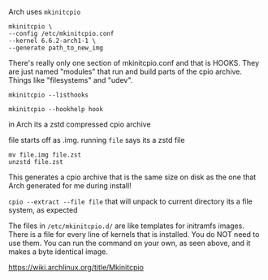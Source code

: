 Arch uses `mkinitcpio`

```
mkinitcpio \
--config /etc/mkinitcpio.conf
--kernel 6.6.2-arch1-1 \
--generate path_to_new_img
```

There's really only one section of mkinitcpio.conf and that is HOOKS. They are just named "modules" that run and build parts of the cpio archive. Things like "filesystems" and "udev".

`mkinitcpio --listhooks`

`mkinitcpio --hookhelp hook`


in Arch its a zstd compressed cpio archive

file starts off as .img. running `file` says its a zstd file
```
mv file.img file.zst
unzstd file.zst
```

This generates a cpio archive that is the same size on disk as the one that Arch generated for me during install!

`cpio --extract --file file`
that will unpack to current directory
its a file system, as expected

The files in `/etc/mkinitcpio.d/` are like templates for initramfs images. There is a file for every line of kernels that is installed.
You do NOT need to use them. You can run the command on your own, as seen above, and it makes a byte identical image.

https://wiki.archlinux.org/title/Mkinitcpio